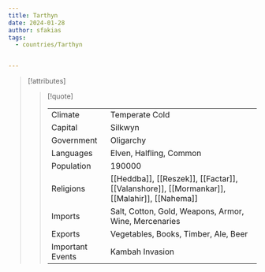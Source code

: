 ```yaml
---
title: Tarthyn
date: 2024-01-28
author: sfakias
tags:
  - countries/Tarthyn


---
```

> [!attributes]
> 
> > [!quote]
> >
> > | | |
> > | --- | --- |
> > | Climate | Temperate Cold |
> > | Capital | Silkwyn |
> > | Government | Oligarchy |
> > | Languages | Elven, Halfling, Common |
> > | Population | 190000 |
> > | Religions | [[Heddba]], [[Reszek]], [[Factar]], [[Valanshore]], [[Mormankar]], [[Malahir]], [[Nahema]] |
> > | Imports | Salt, Cotton, Gold, Weapons, Armor, Wine, Mercenaries |
> > | Exports | Vegetables, Books, Timber, Ale, Beer |
> > | Important Events | Kambah Invasion |
